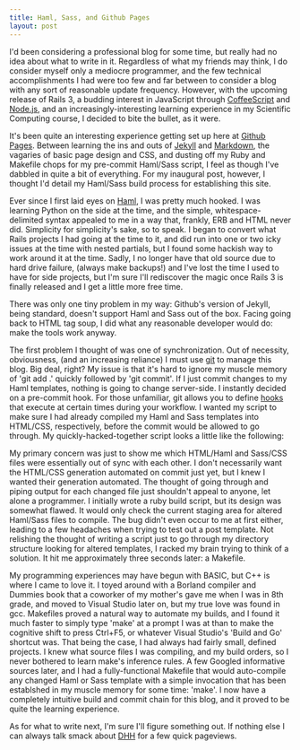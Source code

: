 ```yaml
---
title: Haml, Sass, and Github Pages
layout: post
---
```


I'd been considering a professional blog for some time, but really had no idea about what to write in it. Regardless of what my
friends may think, I do consider myself only a mediocre programmer, and the few technical accomplishments I had were too few
and far between to consider a blog with any sort of reasonable update frequency. However, with the upcoming release of Rails 3,
a budding interest in JavaScript through [CoffeeScript](http://jashkenas.github.com/coffee-script/) and [Node.js](http://nodejs.org/),
and an increasingly-interesting learning experience in my Scientific Computing course, I decided to bite the bullet, as it were.

It's been quite an interesting experience getting set up here at [Github Pages](http://pages.github.com/). Between learning the 
ins and outs of [Jekyll](http://github.com/mojombo/jekyll) and [Markdown](http://daringfireball.net/projects/markdown/), the 
vagaries of basic page design and CSS, and dusting off my Ruby and Makefile chops for my pre-commit Haml/Sass script, I feel as 
though I've dabbled in quite a bit of everything. For my inaugural post, however, I thought I'd detail my Haml/Sass build process 
for establishing this site.

Ever since I first laid eyes on [Haml](http://haml-lang.com/), I was pretty much hooked. I was learning Python on the side at
the time, and the simple, whitespace-delimited syntax appealed to me in a way that, frankly, ERB and HTML never did. Simplicity
for simplicity's sake, so to speak. I began to convert what Rails projects I had going at the time to it, and did run into one
or two icky issues at the time with nested partials, but I found some hackish way to work around it at the time. Sadly, I no
longer have that old source due to hard drive failure, (always make backups!) and I've lost the time I used to have for side 
projects, but I'm sure I'll rediscover the magic once Rails 3 is finally released and I get a little more free time.

There was only one tiny problem in my way: Github's version of Jekyll, being standard, doesn't support Haml and Sass out of the
box. Facing going back to HTML tag soup, I did what any reasonable developer would do: make the tools work anyway.

The first problem I thought of was one of synchronization. Out of necessity, obviousness, (and an increasing reliance) I must 
use [git](http://git-scm.com/) to manage this blog. Big deal, right? My issue is that it's hard to ignore my muscle memory of 
'git add .' quickly followed by 'git commit'. If I just commit changes to my Haml templates, nothing is going to change 
server-side. I instantly decided on a pre-commit hook. For those unfamiliar, git allows you to define 
[hooks](http://www.kernel.org/pub/software/scm/git/docs/githooks.html) that execute at certain times during your workflow. I
wanted my script to make sure I had already compiled my Haml and Sass templates into HTML/CSS, respectively, before the commit
would be allowed to go through. My quickly-hacked-together script looks a little like the following:

<script src="http://gist.github.com/328293.js?file=gistfile1" type="text/javascript"> </script> 

My primary concern was just to show me which HTML/Haml and Sass/CSS files were essentially out of sync with each other. I
don't necessarily want the HTML/CSS generation automated on commit just yet, but I knew I wanted their generation automated.
The thought of going through and piping output for each changed file just shouldn't appeal to anyone, let alone a programmer.
I initially wrote a ruby build script, but its design was somewhat flawed. It would only check the current staging area for
altered Haml/Sass files to compile. The bug didn't even occur to me at first either, leading to a few headaches when trying
to test out a post template. Not relishing the thought of writing a script just to go through my directory structure looking
for altered templates, I racked my brain trying to think of a solution. It hit me approximately three seconds later: a Makefile.

My programming experiences may have begun with BASIC, but C++ is where I came to love it. I toyed around with a Borland compiler
and Dummies book that a coworker of my mother's gave me when I was in 8th grade, and moved to Visual Studio later on, but my
true love was found in gcc. Makefiles proved a natural way to automate my builds, and I found it much faster to simply type 
'make' at a prompt I was at than to make the cognitive shift to press Ctrl+F5, or whatever Visual Studio's 'Build and Go'
shortcut was. That being the case, I had always had fairly small, defined projects. I knew what source files I was compiling,
and my build orders, so I never bothered to learn make's inference rules. A few Googled informative sources later, and I had
a fully-functional Makefile that would auto-compile any changed Haml or Sass template with a simple invocation that has been 
establshed in my muscle memory for some time: 'make'. I now have a completely intuitive build and commit chain for this blog,
and it proved to be quite the learning experience.

<script src="http://gist.github.com/328338.js?file=gistfile1.txt" type="text/javascript"> </script>

As for what to write next, I'm sure I'll figure something out. If nothing else I can always talk smack about 
[DHH](http://www.loudthinking.com/) for a few quick pageviews.

